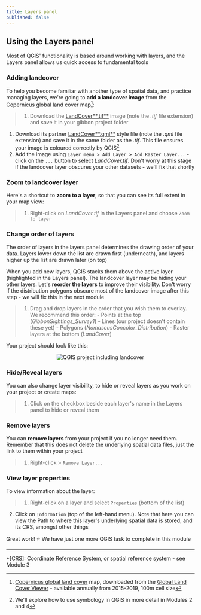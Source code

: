 ```yaml
---
title: Layers panel
published: false
---
```


## Using the Layers panel
Most of QGIS' functionality is based around working with layers, and the Layers panel allows us quick access to fundamental tools 

### Adding landcover 

To help you become familiar with another type of spatial data, and practice managing layers, we're going to **add a landcover image** from the Copernicus global land cover map[^1]:

> 1. Download the <a href="{{site.baseurl}}/src/datasets/LandCover.tif" download>LandCover**.tif**</a> image (note the *.tif* file extension) and save it in your gibbon project folder
1. Download its partner <a href="{{site.baseurl}}/src/datasets/LandCover.qml" download>LandCover**.qml**</a> style file (note the *.qml* file extension) and save it in the same folder as the *.tif*.  This file ensures your image is coloured correctly by QGIS[^2]
2. Add the image using `Layer menu > Add Layer > Add Raster Layer...` - click on the `...` button to select *LandCover.tif*.  Don't worry at this stage if the landcover layer obscures your other datasets - we'll fix that shortly

### Zoom to landcover layer

Here's a shortcut to **zoom to a layer**, so that you can see its full extent in your map view:
> 1. Right-click on *LandCover.tif* in the Layers panel and choose `Zoom to layer`

### Change order of layers
The order of layers in the layers panel determines the drawing order of your data.  Layers lower down the list are drawn first (underneath), and layers higher up the list are drawn later (on top)

When you add new layers, QGIS stacks them above the active layer (highlighted in the Layers panel).  The landcover layer may be hiding your other layers.  Let's **reorder the layers** to improve their visibility.  Don't worry if the distribution polygons obscure most of the landcover image after this step - we will fix this in the next module
> 1. Drag and drop layers in the order that you wish them to overlay.  We recommend this order:
    - Points at the top (*GibbonSightings_Survey1*)
    - Lines (our project doesn't contain these yet)
    - Polygons (*NomascusConcolor_Distribution*)
    - Raster layers at the bottom (*LandCover*)

Your project should look like this:

<center><img src="{{site.baseurl}}/src/img/QGIS_LandCover.png" alt="QGIS project including landcover"></center>


### Hide/Reveal layers
You can also change layer visibility, to hide or reveal layers as you work on your project or create maps:
> 1. Click on the checkbox beside each layer's name in the Layers panel to hide or reveal them

### Remove layers
You can **remove layers** from your project if you no longer need them.  Remember that this does not delete the underlying spatial data files, just the link to them within your project
> 1. Right-click > `Remove Layer...`

### View layer properties
To view information about the layer:
> 1. Right-click on a layer and select `Properties` (bottom of the list)
2. Click on `Information` (top of the left-hand menu).  Note that here you can view the Path to where this layer's underlying spatial data is stored, and its CRS, amongst other things

Great work!  :star:  We have just one more QGIS task to complete in this module

---
[^1]: [Copernicus global land cover](https://land.copernicus.eu/global/content/annual-100m-global-land-cover-maps-available) map, downloaded from the [Global Land Cover Viewer](https://lcviewer.vito.be/) - available annually from 2015-2019, 100m cell size
[^2]: We'll explore how to use symbology in QGIS in more detail in Modules 2 and 4

*[CRS]: Coordinate Reference System, or spatial reference system - see Module 3
